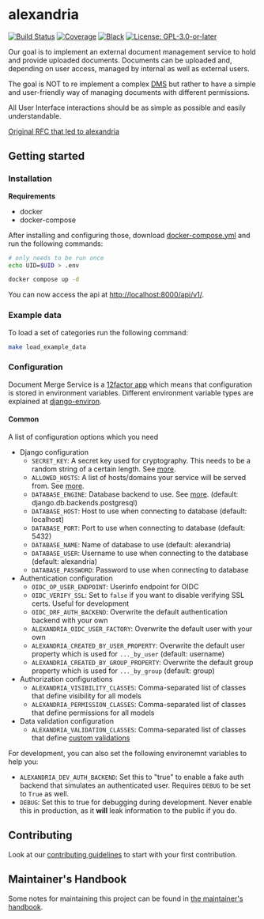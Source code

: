 # alexandria

[![Build Status](https://github.com/projectcaluma/emeis/workflows/Tests/badge.svg)](https://github.com/projectcaluma/emeis/actions?query=workflow%3ATests)
[![Coverage](https://img.shields.io/badge/coverage-100%25-brightgreen.svg)](https://github.com/projectcaluma/emeis/blob/master/setup.cfg#L50)
[![Black](https://img.shields.io/badge/code%20style-black-000000.svg)](https://github.com/projectcaluma/alexandria)
[![License: GPL-3.0-or-later](https://img.shields.io/github/license/projectcaluma/emeis)](https://spdx.org/licenses/GPL-3.0-or-later.html)

Our goal is to implement an external document management service to hold and provide uploaded documents.
Documents can be uploaded and, depending on user access, managed by internal as well as external users.

The goal is NOT to re implement a complex [DMS](https://en.wikipedia.org/wiki/Document_management_system) but rather to have a simple and user-friendly way of managing documents with different permissions.

All User Interface interactions should be as simple as possible and easily understandable.

[Original RFC that led to alexandria](docs/original_alexandria_rfc.md)

## Getting started

### Installation

**Requirements**

- docker
- docker-compose

After installing and configuring those, download [docker-compose.yml](https://raw.githubusercontent.com/projectcaluma/alexandria/master/docker-compose.yml) and run the following commands:

```bash
# only needs to be run once
echo UID=$UID > .env

docker compose up -d
```

You can now access the api at [http://localhost:8000/api/v1/](http://localhost:8000/api/v1/).

### Example data

To load a set of categories run the following command:

```bash
make load_example_data
```

### Configuration

Document Merge Service is a [12factor app](https://12factor.net/) which means that configuration is stored in environment variables.
Different environment variable types are explained at [django-environ](https://github.com/joke2k/django-environ#supported-types).

#### Common

A list of configuration options which you need

- Django configuration
  - `SECRET_KEY`: A secret key used for cryptography. This needs to be a random string of a certain length. See [more](https://docs.djangoproject.com/en/2.1/ref/settings/#std:setting-SECRET_KEY).
  - `ALLOWED_HOSTS`: A list of hosts/domains your service will be served from. See [more](https://docs.djangoproject.com/en/2.1/ref/settings/#allowed-hosts).
  - `DATABASE_ENGINE`: Database backend to use. See [more](https://docs.djangoproject.com/en/2.1/ref/settings/#std:setting-DATABASE-ENGINE). (default: django.db.backends.postgresql)
  - `DATABASE_HOST`: Host to use when connecting to database (default: localhost)
  - `DATABASE_PORT`: Port to use when connecting to database (default: 5432)
  - `DATABASE_NAME`: Name of database to use (default: alexandria)
  - `DATABASE_USER`: Username to use when connecting to the database (default: alexandria)
  - `DATABASE_PASSWORD`: Password to use when connecting to database
- Authentication configuration
  - `OIDC_OP_USER_ENDPOINT`: Userinfo endpoint for OIDC
  - `OIDC_VERIFY_SSL`: Set to `false` if you want to disable verifying SSL certs. Useful for development
  - `OIDC_DRF_AUTH_BACKEND`: Overwrite the default authentication backend with your own
  - `ALEXANDRIA_OIDC_USER_FACTORY`: Overwrite the default user with your own
  - `ALEXANDRIA_CREATED_BY_USER_PROPERTY`: Overwrite the default user property which is used for `..._by_user` (default: username)
  - `ALEXANDRIA_CREATED_BY_GROUP_PROPERTY`: Overwrite the default group property which is used for `..._by_group` (default: group)
- Authorization configurations
  - `ALEXANDRIA_VISIBILITY_CLASSES`: Comma-separated list of classes that define visibility for all models
  - `ALEXANDRIA_PERMISSION_CLASSES`: Comma-separated list of classes that define permissions for all models
- Data validation configuration
  - `ALEXANDRIA_VALIDATION_CLASSES`: Comma-separated list of classes that define [custom validations](docs/validation.md)

For development, you can also set the following environemnt variables to help
you:

- `ALEXANDRIA_DEV_AUTH_BACKEND`: Set this to "true" to enable a fake auth backend that simulates an authenticated user. Requires `DEBUG` to be set to `True` as well.
- `DEBUG`: Set this to true for debugging during development. Never enable this in production, as it **will** leak information to the public if you do.

## Contributing

Look at our [contributing guidelines](CONTRIBUTING.md) to start with your first contribution.

## Maintainer's Handbook

Some notes for maintaining this project can be found in [the maintainer's handbook](MAINTAINING.md).
